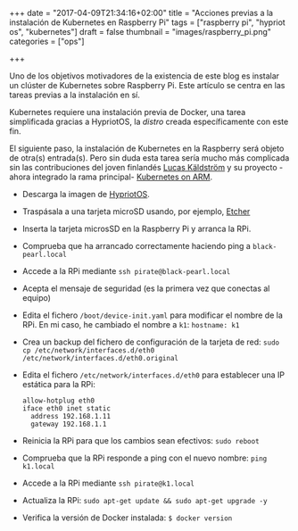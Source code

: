 +++
date = "2017-04-09T21:34:16+02:00"
title = "Acciones previas a la instalación de Kubernetes en Raspberry Pi"
tags = ["raspberry pi", "hypriot os", "kubernetes"]
draft = false
thumbnail = "images/raspberry_pi.png"
categories = ["ops"]

+++

Uno de los objetivos motivadores de la existencia de este blog es instalar un clúster de Kubernetes sobre Raspberry Pi. Este artículo se centra en las tareas previas a la instalación en sí.

Kubernetes requiere una instalación previa de Docker, una tarea simplificada gracias a HypriotOS, la _distro_ creada específicamente con este fin.

El siguiente paso, la instalación de Kubernetes en la Raspberry será objeto de otra(s) entrada(s). Pero sin duda esta tarea sería mucho más complicada sin las contribuciones del joven finlandés [Lucas Käldström](https://www.cncf.io/blog/2016/11/29/diversity-scholarship-series-programming-journey-becoming-kubernetes-maintainer/) y su proyecto -ahora integrado la rama principal- [Kubernetes on ARM](https://github.com/luxas/kubernetes-on-arm).

<!--more-->

* Descarga la imagen de [HypriotOS](https://blog.hypriot.com/downloads/).
* Traspásala a una tarjeta microSD usando, por ejemplo, [Etcher](https://etcher.io/)
* Inserta la tarjeta microsSD en la Raspberry Pi y arranca la RPi.
* Comprueba que ha arrancado correctamente haciendo ping a `black-pearl.local`
* Accede a la RPi mediante `ssh pirate@black-pearl.local`
* Acepta el mensaje de seguridad (es la primera vez que conectas al equipo)
* Edita el fichero `/boot/device-init.yaml` para modificar el nombre de la RPi. En mi caso, he cambiado el nombre a `k1`: `hostname: k1`
* Crea un backup del fichero de configuración de la tarjeta de red: `sudo cp /etc/network/interfaces.d/eth0 /etc/network/interfaces.d/eth0.original`
* Edita el fichero `/etc/network/interfaces.d/eth0` para establecer una IP estática para la RPi:

  ```shell
  allow-hotplug eth0
  iface eth0 inet static
	address 192.168.1.11
	gateway 192.168.1.1
  ```

* Reinicia la RPi para que los cambios sean efectivos: `sudo reboot`
* Comprueba que la RPi responde a ping con el nuevo nombre: `ping k1.local`
* Accede a la RPi mediante `ssh pirate@k1.local`
* Actualiza la RPi: `sudo apt-get update && sudo apt-get upgrade -y`
* Verifica la versión de Docker instalada: `$ docker version`
